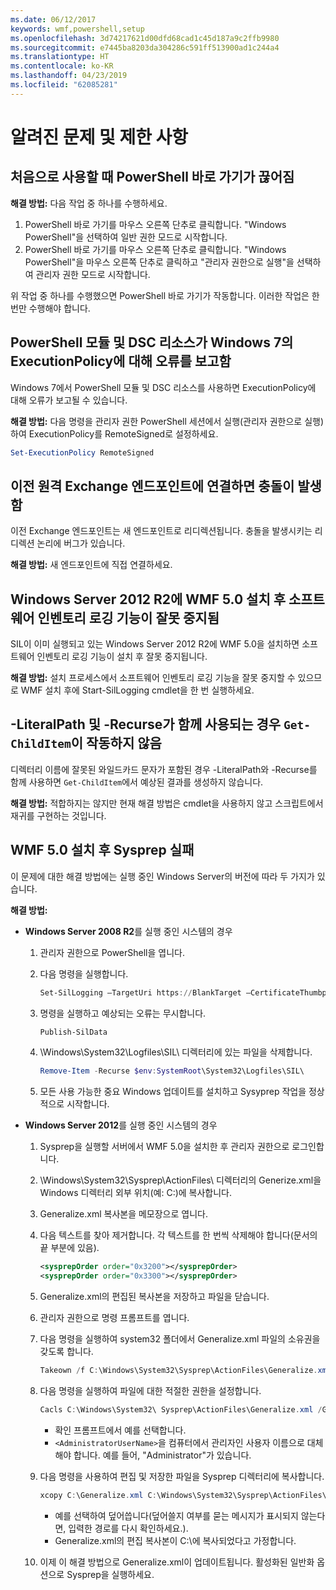 ```yaml
---
ms.date: 06/12/2017
keywords: wmf,powershell,setup
ms.openlocfilehash: 3d74217621d00dfd68cad1c45d187a9c2ffb9980
ms.sourcegitcommit: e7445ba8203da304286c591ff513900ad1c244a4
ms.translationtype: HT
ms.contentlocale: ko-KR
ms.lasthandoff: 04/23/2019
ms.locfileid: "62085281"
---
```

# <a name="known-issues-and-limitations"></a>알려진 문제 및 제한 사항

## <a name="powershell-shortcuts-are-broken-when-used-for-the-first-time"></a>처음으로 사용할 때 PowerShell 바로 가기가 끊어짐

**해결 방법:** 다음 작업 중 하나를 수행하세요.

1. PowerShell 바로 가기를 마우스 오른쪽 단추로 클릭합니다. "Windows PowerShell"을 선택하여 일반 권한 모드로 시작합니다.
2. PowerShell 바로 가기를 마우스 오른쪽 단추로 클릭합니다. "Windows PowerShell"을 마우스 오른쪽 단추로 클릭하고 "관리자 권한으로 실행"을 선택하여 관리자 권한 모드로 시작합니다.

위 작업 중 하나를 수행했으면 PowerShell 바로 가기가 작동합니다. 이러한 작업은 한 번만 수행해야 합니다.

## <a name="powershell-modules-and-dsc-resources-report-errors-about-executionpolicy-on-windows-7"></a>PowerShell 모듈 및 DSC 리소스가 Windows 7의 ExecutionPolicy에 대해 오류를 보고함

Windows 7에서 PowerShell 모듈 및 DSC 리소스를 사용하면 ExecutionPolicy에 대해 오류가 보고될 수 있습니다.

**해결 방법:** 다음 명령을 관리자 권한 PowerShell 세션에서 실행(관리자 권한으로 실행)하여 ExecutionPolicy를 RemoteSigned로 설정하세요.

```powershell
Set-ExecutionPolicy RemoteSigned
```

## <a name="connecting-to-an-old-remote-exchange-endpoint-causes-a-crash"></a>이전 원격 Exchange 엔드포인트에 연결하면 충돌이 발생함

이전 Exchange 엔드포인트는 새 엔드포인트로 리디렉션됩니다. 충돌을 발생시키는 리디렉션 논리에 버그가 있습니다.

**해결 방법:** 새 엔드포인트에 직접 연결하세요.

## <a name="software-inventory-logging-feature-is-erroneously-stopped-after-wmf-50-installation-on-windows-server-2012-r2"></a>Windows Server 2012 R2에 WMF 5.0 설치 후 소프트웨어 인벤토리 로깅 기능이 잘못 중지됨

SIL이 이미 실행되고 있는 Windows Server 2012 R2에 WMF 5.0을 설치하면 소프트웨어 인벤토리 로깅 기능이 설치 후 잘못 중지됩니다.

**해결 방법:** 설치 프로세스에서 소프트웨어 인벤토리 로깅 기능을 잘못 중지할 수 있으므로 WMF 설치 후에 Start-SilLogging cmdlet을 한 번 실행하세요.

## <a name="get-childitem-does-not-work-if--literalpath-and--recurse-are-used-together"></a>-LiteralPath 및 -Recurse가 함께 사용되는 경우 `Get-ChildItem`이 작동하지 않음

디렉터리 이름에 잘못된 와일드카드 문자가 포함된 경우 -LiteralPath와 -Recurse를 함께 사용하면 `Get-ChildItem`에서 예상된 결과를 생성하지 않습니다.

**해결 방법:** 적합하지는 않지만 현재 해결 방법은 cmdlet을 사용하지 않고 스크립트에서 재귀를 구현하는 것입니다.

## <a name="sysprep-fails-after-wmf-50-installation"></a>WMF 5.0 설치 후 Sysprep 실패

이 문제에 대한 해결 방법에는 실행 중인 Windows Server의 버전에 따라 두 가지가 있습니다.

**해결 방법:**

- **Windows Server 2008 R2**를 실행 중인 시스템의 경우
  1. 관리자 권한으로 PowerShell을 엽니다.
  2. 다음 명령을 실행합니다.

     ```powershell
     Set-SilLogging –TargetUri https://BlankTarget –CertificateThumbprint 0123456789
     ```

  3. 명령을 실행하고 예상되는 오류는 무시합니다.

     ```powershell
     Publish-SilData
     ```

  4. \Windows\System32\Logfiles\SIL\ 디렉터리에 있는 파일을 삭제합니다.

     ```powershell
     Remove-Item -Recurse $env:SystemRoot\System32\Logfiles\SIL\
     ```

  5. 모든 사용 가능한 중요 Windows 업데이트를 설치하고 Sysyprep 작업을 정상적으로 시작합니다.

- **Windows Server 2012**를 실행 중인 시스템의 경우
  1. Sysprep을 실행할 서버에서 WMF 5.0을 설치한 후 관리자 권한으로 로그인합니다.
  2. \Windows\System32\Sysprep\ActionFiles\ 디렉터리의 Generize.xml을 Windows 디렉터리 외부 위치(예: C:\)에 복사합니다.
  3. Generalize.xml 복사본을 메모장으로 엽니다.
  4. 다음 텍스트를 찾아 제거합니다. 각 텍스트를 한 번씩 삭제해야 합니다(문서의 끝 부분에 있음).

     ```xml
     <sysprepOrder order="0x3200"></sysprepOrder>
     <sysprepOrder order="0x3300"></sysprepOrder>
     ```

  5. Generalize.xml의 편집된 복사본을 저장하고 파일을 닫습니다.
  6. 관리자 권한으로 명령 프롬프트를 엽니다.
  7. 다음 명령을 실행하여 system32 폴더에서 Generalize.xml 파일의 소유권을 갖도록 합니다.

     ```powershell
     Takeown /f C:\Windows\System32\Sysprep\ActionFiles\Generalize.xml
     ```

  8. 다음 명령을 실행하여 파일에 대한 적절한 권한을 설정합니다.

     ```powershell
     Cacls C:\Windows\System32\ Sysprep\ActionFiles\Generalize.xml /G `<AdministratorUserName>`:F
     ```

     - 확인 프롬프트에서 예를 선택합니다.
     - `<AdministratorUserName>`을 컴퓨터에서 관리자인 사용자 이름으로 대체해야 합니다. 예를 들어, "Administrator"가 있습니다.

  9. 다음 명령을 사용하여 편집 및 저장한 파일을 Sysprep 디렉터리에 복사합니다.

     ```powershell
     xcopy C:\Generalize.xml C:\Windows\System32\Sysprep\ActionFiles\Generalize.xml
     ```

     - 예를 선택하여 덮어씁니다(덮어쓸지 여부를 묻는 메시지가 표시되지 않는다면, 입력한 경로를 다시 확인하세요.).
     - Generalize.xml의 편집 복사본이 C:\에 복사되었다고 가정합니다.

  10. 이제 이 해결 방법으로 Generalize.xml이 업데이트됩니다. 활성화된 일반화 옵션으로 Sysprep을 실행하세요.